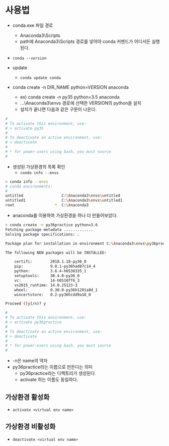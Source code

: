# 사용법

* conda.exe 파일 경로
  * Anaconda3\Scripts
  * path에 Anaconda3\Scripts 경로를 넣어야 conda 커멘드가 어디서든 실행된다.

* `conda --version`

* update
    * `conda update conda`

* conda create -n DIR_NAME python=VERSION anaconda
    * ex) conda create -n py35 python=3.5 anaconda
    * ...\Anaconda3\envs 경로에 선택한 VERSION의 python을 설치
    * 설치가 끝나면 다음과 같은 구문이 나온다.

```sh
#
# To activate this environment, use:
# > activate py35
#
# To deactivate an active environment, use:
# > deactivate
#
# * for power-users using bash, you must source
#
```

* 생성된 가상환경의 목록 확인
  * `conda info --envs`

```sh
> conda info --envs
# conda environments:
#
untitled                 C:\Anaconda3\envs\untitled
untitled1                C:\Anaconda3\envs\untitled1
root                  *  C:\Anaconda3
```

* anaconda를 이용하여 가상환경을 하나 더 만들어보았다.

```sh
> conda create -n py36practice python=3.6
Fetching package metadata .............
Solving package specifications: .

Package plan for installation in environment C:\Anaconda3\envs\py36practice:

The following NEW packages will be INSTALLED:

    certifi:        2018.1.18-py36_0
    pip:            9.0.1-py36had87c14_4
    python:         3.6.4-h6538335_1
    setuptools:     38.4.0-py36_0
    vc:             14-h0510ff6_3
    vs2015_runtime: 14.0.25123-3
    wheel:          0.30.0-py36h1201a8d_1
    wincertstore:   0.2-py36hcdd9a18_0

Proceed ([y]/n)? y

#
# To activate this environment, use:
# > activate py36practice
#
# To deactivate an active environment, use:
# > deactivate
#
# * for power-users using bash, you must source
#
```

* -n은 name의 약자
* py36practice라는 이름으로 만든다는 의미
  * py36practice라는 디렉토리가 생성된다.
  * activate 하는 이름도 동일하다.

## 가상환경 활성화

* `activate <virtual env name>`

## 가상환경 비활성화

* `deactivate <virtual env name>`
